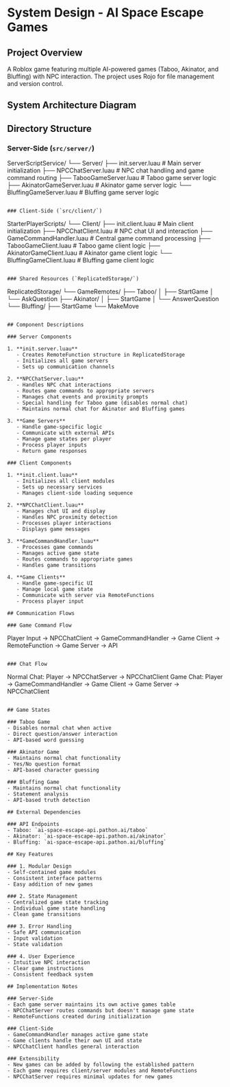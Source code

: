 # System Design - AI Space Escape Games

## Project Overview
A Roblox game featuring multiple AI-powered games (Taboo, Akinator, and Bluffing) with NPC interaction. The project uses Rojo for file management and version control.

## System Architecture Diagram

## Directory Structure

### Server-Side (`src/server/`)

ServerScriptService/
└── Server/
    ├── init.server.luau           # Main server initialization
    ├── NPCChatServer.luau         # NPC chat handling and game command routing
    ├── TabooGameServer.luau       # Taboo game server logic
    ├── AkinatorGameServer.luau    # Akinator game server logic
    └── BluffingGameServer.luau    # Bluffing game server logic
```

### Client-Side (`src/client/`)
```
StarterPlayerScripts/
└── Client/
    ├── init.client.luau          # Main client initialization
    ├── NPCChatClient.luau        # NPC chat UI and interaction
    ├── GameCommandHandler.luau    # Central game command processing
    ├── TabooGameClient.luau      # Taboo game client logic
    ├── AkinatorGameClient.luau   # Akinator game client logic
    └── BluffingGameClient.luau   # Bluffing game client logic
```

### Shared Resources (`ReplicatedStorage/`)
```
ReplicatedStorage/
└── GameRemotes/
    ├── Taboo/
    │   ├── StartGame
    │   └── AskQuestion
    ├── Akinator/
    │   ├── StartGame
    │   └── AnswerQuestion
    └── Bluffing/
        ├── StartGame
        └── MakeMove
```

## Component Descriptions

### Server Components

1. **init.server.luau**
   - Creates RemoteFunction structure in ReplicatedStorage
   - Initializes all game servers
   - Sets up communication channels

2. **NPCChatServer.luau**
   - Handles NPC chat interactions
   - Routes game commands to appropriate servers
   - Manages chat events and proximity prompts
   - Special handling for Taboo game (disables normal chat)
   - Maintains normal chat for Akinator and Bluffing games

3. **Game Servers**
   - Handle game-specific logic
   - Communicate with external APIs
   - Manage game states per player
   - Process player inputs
   - Return game responses

### Client Components

1. **init.client.luau**
   - Initializes all client modules
   - Sets up necessary services
   - Manages client-side loading sequence

2. **NPCChatClient.luau**
   - Manages chat UI and display
   - Handles NPC proximity detection
   - Processes player interactions
   - Displays game messages

3. **GameCommandHandler.luau**
   - Processes game commands
   - Manages active game state
   - Routes commands to appropriate games
   - Handles game transitions

4. **Game Clients**
   - Handle game-specific UI
   - Manage local game state
   - Communicate with server via RemoteFunctions
   - Process player input

## Communication Flows

### Game Command Flow
```
Player Input → NPCChatClient → GameCommandHandler → Game Client → RemoteFunction → Game Server → API
```

### Chat Flow
```
Normal Chat: Player → NPCChatServer → NPCChatClient
Game Chat:   Player → GameCommandHandler → Game Client → Game Server → NPCChatClient
```

## Game States

### Taboo Game
- Disables normal chat when active
- Direct question/answer interaction
- API-based word guessing

### Akinator Game
- Maintains normal chat functionality
- Yes/No question format
- API-based character guessing

### Bluffing Game
- Maintains normal chat functionality
- Statement analysis
- API-based truth detection

## External Dependencies

### API Endpoints
- Taboo: `ai-space-escape-api.pathon.ai/taboo`
- Akinator: `ai-space-escape-api.pathon.ai/akinator`
- Bluffing: `ai-space-escape-api.pathon.ai/bluffing`

## Key Features

### 1. Modular Design
- Self-contained game modules
- Consistent interface patterns
- Easy addition of new games

### 2. State Management
- Centralized game state tracking
- Individual game state handling
- Clean game transitions

### 3. Error Handling
- Safe API communication
- Input validation
- State validation

### 4. User Experience
- Intuitive NPC interaction
- Clear game instructions
- Consistent feedback system

## Implementation Notes

### Server-Side
- Each game server maintains its own active games table
- NPCChatServer routes commands but doesn't manage game state
- RemoteFunctions created during initialization

### Client-Side
- GameCommandHandler manages active game state
- Game clients handle their own UI and state
- NPCChatClient handles general interaction

### Extensibility
- New games can be added by following the established pattern
- Each game requires client/server modules and RemoteFunctions
- NPCChatServer requires minimal updates for new games 